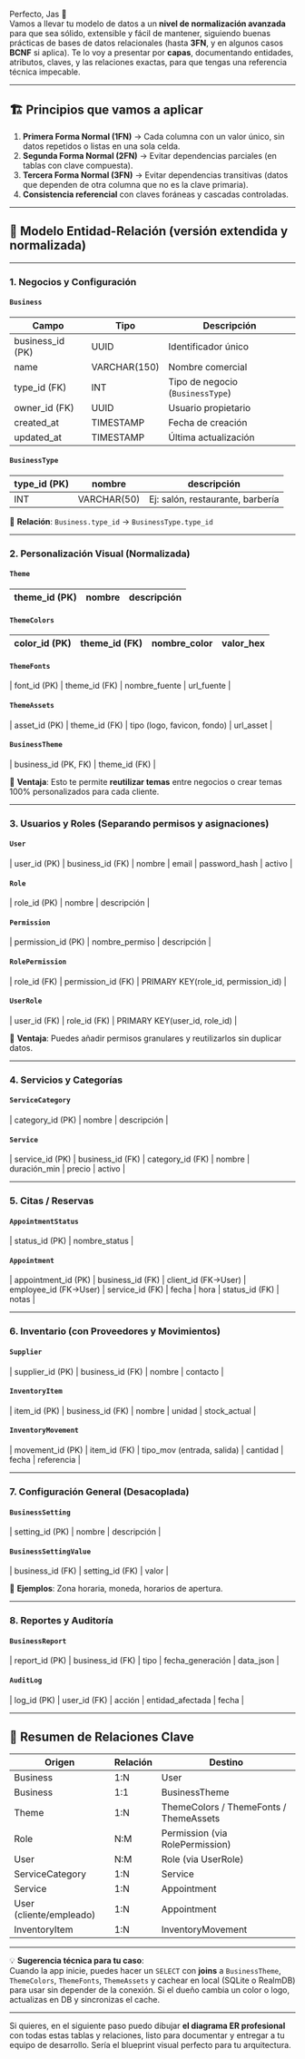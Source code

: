 Perfecto, Jas 🙌  
Vamos a llevar tu modelo de datos a un **nivel de normalización avanzada** para que sea sólido, extensible y fácil de mantener, siguiendo buenas prácticas de bases de datos relacionales (hasta **3FN**, y en algunos casos **BCNF** si aplica). Te lo voy a presentar por **capas**, documentando entidades, atributos, claves, y las relaciones exactas, para que tengas una referencia técnica impecable.

---

## 🏗 Principios que vamos a aplicar

1. **Primera Forma Normal (1FN)** → Cada columna con un valor único, sin datos repetidos o listas en una sola celda.  
2. **Segunda Forma Normal (2FN)** → Evitar dependencias parciales (en tablas con clave compuesta).  
3. **Tercera Forma Normal (3FN)** → Evitar dependencias transitivas (datos que dependen de otra columna que no es la clave primaria).  
4. **Consistencia referencial** con claves foráneas y cascadas controladas.

---

## 📌 Modelo Entidad-Relación (versión extendida y normalizada)

---

### **1. Negocios y Configuración**

#### `Business`
| Campo | Tipo | Descripción |
|-------|------|-------------|
| business_id (PK) | UUID | Identificador único |
| name | VARCHAR(150) | Nombre comercial |
| type_id (FK) | INT | Tipo de negocio (`BusinessType`) |
| owner_id (FK) | UUID | Usuario propietario |
| created_at | TIMESTAMP | Fecha de creación |
| updated_at | TIMESTAMP | Última actualización |

#### `BusinessType`
| type_id (PK) | nombre | descripción |
|--------------|--------|-------------|
| INT | VARCHAR(50) | Ej: salón, restaurante, barbería |

📎 **Relación**: `Business.type_id` → `BusinessType.type_id`

---

### **2. Personalización Visual (Normalizada)**

#### `Theme`
| theme_id (PK) | nombre | descripción |
|---------------|--------|-------------|

#### `ThemeColors`
| color_id (PK) | theme_id (FK) | nombre_color | valor_hex |
|---------------|---------------|--------------|-----------|

#### `ThemeFonts`
| font_id (PK) | theme_id (FK) | nombre_fuente | url_fuente |

#### `ThemeAssets`
| asset_id (PK) | theme_id (FK) | tipo (logo, favicon, fondo) | url_asset |

#### `BusinessTheme`
| business_id (PK, FK) | theme_id (FK) |

📎 **Ventaja**: Esto te permite **reutilizar temas** entre negocios o crear temas 100% personalizados para cada cliente.

---

### **3. Usuarios y Roles (Separando permisos y asignaciones)**

#### `User`
| user_id (PK) | business_id (FK) | nombre | email | password_hash | activo |

#### `Role`
| role_id (PK) | nombre | descripción |

#### `Permission`
| permission_id (PK) | nombre_permiso | descripción |

#### `RolePermission`
| role_id (FK) | permission_id (FK) | PRIMARY KEY(role_id, permission_id) |

#### `UserRole`
| user_id (FK) | role_id (FK) | PRIMARY KEY(user_id, role_id) |

📎 **Ventaja**: Puedes añadir permisos granulares y reutilizarlos sin duplicar datos.

---

### **4. Servicios y Categorías**

#### `ServiceCategory`
| category_id (PK) | nombre | descripción |

#### `Service`
| service_id (PK) | business_id (FK) | category_id (FK) | nombre | duración_min | precio | activo |

---

### **5. Citas / Reservas**

#### `AppointmentStatus`
| status_id (PK) | nombre_status |

#### `Appointment`
| appointment_id (PK) | business_id (FK) | client_id (FK→User) | employee_id (FK→User) | service_id (FK) | fecha | hora | status_id (FK) | notas |

---

### **6. Inventario (con Proveedores y Movimientos)**

#### `Supplier`
| supplier_id (PK) | business_id (FK) | nombre | contacto |

#### `InventoryItem`
| item_id (PK) | business_id (FK) | nombre | unidad | stock_actual |

#### `InventoryMovement`
| movement_id (PK) | item_id (FK) | tipo_mov (entrada, salida) | cantidad | fecha | referencia |

---

### **7. Configuración General (Desacoplada)**

#### `BusinessSetting`
| setting_id (PK) | nombre | descripción |

#### `BusinessSettingValue`
| business_id (FK) | setting_id (FK) | valor |

📎 **Ejemplos**: Zona horaria, moneda, horarios de apertura.

---

### **8. Reportes y Auditoría**

#### `BusinessReport`
| report_id (PK) | business_id (FK) | tipo | fecha_generación | data_json |

#### `AuditLog`
| log_id (PK) | user_id (FK) | acción | entidad_afectada | fecha |

---

## 🔗 Resumen de Relaciones Clave

| Origen | Relación | Destino |
|--------|----------|---------|
| Business | 1:N | User |
| Business | 1:1 | BusinessTheme |
| Theme | 1:N | ThemeColors / ThemeFonts / ThemeAssets |
| Role | N:M | Permission (via RolePermission) |
| User | N:M | Role (via UserRole) |
| ServiceCategory | 1:N | Service |
| Service | 1:N | Appointment |
| User (cliente/empleado) | 1:N | Appointment |
| InventoryItem | 1:N | InventoryMovement |

---

💡 **Sugerencia técnica para tu caso**:  
Cuando la app inicie, puedes hacer un `SELECT` con **joins** a `BusinessTheme`, `ThemeColors`, `ThemeFonts`, `ThemeAssets` y cachear en local (SQLite o RealmDB) para usar sin depender de la conexión. Si el dueño cambia un color o logo, actualizas en DB y sincronizas el cache.

---

Si quieres, en el siguiente paso puedo dibujar **el diagrama ER profesional** con todas estas tablas y relaciones, listo para documentar y entregar a tu equipo de desarrollo. Sería el blueprint visual perfecto para tu arquitectura.